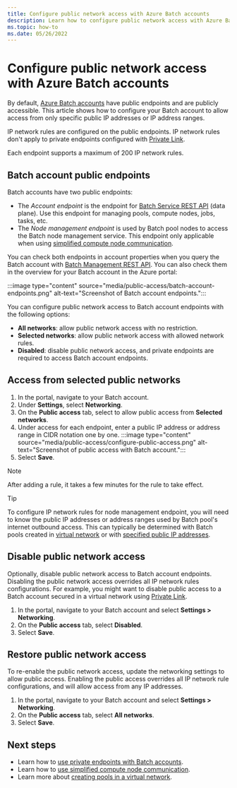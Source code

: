 ```yaml
---
title: Configure public network access with Azure Batch accounts
description: Learn how to configure public network access with Azure Batch accounts, for example enable, disable, or manage network rules for public network access.
ms.topic: how-to
ms.date: 05/26/2022
---
```


# Configure public network access with Azure Batch accounts

By default, [Azure Batch accounts](accounts.md) have public endpoints and are publicly accessible. This article shows how to configure your Batch account to allow access from only specific public IP addresses or IP address ranges.

IP network rules are configured on the public endpoints. IP network rules don't apply to private endpoints configured with [Private Link](private-connectivity.md).

Each endpoint supports a maximum of 200 IP network rules.

## Batch account public endpoints

Batch accounts have two public endpoints:

- The *Account endpoint* is the endpoint for [Batch Service REST API](/rest/api/batchservice/) (data plane). Use this endpoint for managing pools, compute nodes, jobs, tasks, etc.
- The *Node management endpoint* is used by Batch pool nodes to access the Batch node management service. This endpoint only applicable when using [simplified compute node communication](simplified-compute-node-communication.md).

You can check both endpoints in account properties when you query the Batch account with [Batch Management REST API](/rest/api/batchmanagement/batch-account/get). You can also check them in the overview for your Batch account in the Azure portal:

   :::image type="content" source="media/public-access/batch-account-endpoints.png" alt-text="Screenshot of Batch account endpoints.":::

You can configure public network access to Batch account endpoints with the following options:

- **All networks**: allow public network access with no restriction.
- **Selected networks**: allow public network access with allowed network rules.
- **Disabled**: disable public network access, and private endpoints are required to access Batch account endpoints.

## Access from selected public networks

1. In the portal, navigate to your Batch account.
1. Under **Settings**, select **Networking**.
1. On the **Public access** tab, select to allow public access from **Selected networks**.
1. Under access for each endpoint, enter a public IP address or address range in CIDR notation one by one.
   :::image type="content" source="media/public-access/configure-public-access.png" alt-text="Screenshot of public access with Batch account.":::
1. Select **Save**.

> [!NOTE]
> After adding a rule, it takes a few minutes for the rule to take effect.

> [!TIP]
> To configure IP network rules for node management endpoint, you will need to know the public IP addresses or address ranges used by Batch pool's internet outbound access. This can typically be determined with Batch pools created in [virtual network](batch-virtual-network.md) or with [specified public IP addresses](create-pool-public-ip.md).

## Disable public network access

Optionally, disable public network access to Batch account endpoints. Disabling the public network access overrides all IP network rules configurations. For example, you might want to disable public access to a Batch account secured in a virtual network using [Private Link](private-connectivity.md).

1. In the portal, navigate to your Batch account and select **Settings > Networking**.
1. On the **Public access** tab, select **Disabled**.
1. Select **Save**.

## Restore public network access

To re-enable the public network access, update the networking settings to allow public access. Enabling the public access overrides all IP network rule configurations, and will allow access from any IP addresses.

1. In the portal, navigate to your Batch account and select **Settings > Networking**.
1. On the **Public access** tab, select **All networks**.
1. Select **Save**.

## Next steps

- Learn how to [use private endpoints with Batch accounts](private-connectivity.md).
- Learn how to [use simplified compute node communication](simplified-compute-node-communication.md).
- Learn more about [creating pools in a virtual network](batch-virtual-network.md).
